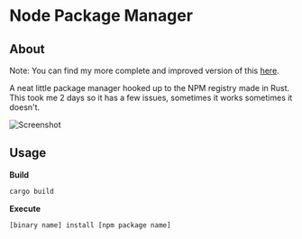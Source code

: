 # Node Package Manager

## About
Note: You can find my more complete and improved version of this [here](https://github.com/conaticus/click).

A neat little package manager hooked up to the NPM registry made in Rust. This took me 2 days so it has a few issues, sometimes it works sometimes it doesn't.

![Screenshot](./screenshots/screenshot.png)

## Usage
**Build**
```sh
cargo build
```

**Execute**
```sh
[binary name] install [npm package name]
```

